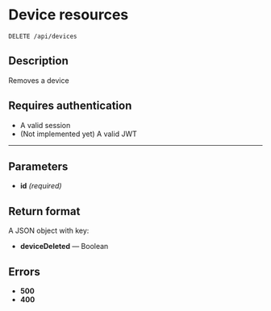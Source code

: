 # Device resources

    DELETE /api/devices

## Description

Removes a device

## Requires authentication

* A valid session
* (Not implemented yet) A valid JWT

***

## Parameters

- **id** _(required)_

## Return format

A JSON object with key:

- **deviceDeleted** — Boolean

## Errors

- **500**
- **400**
